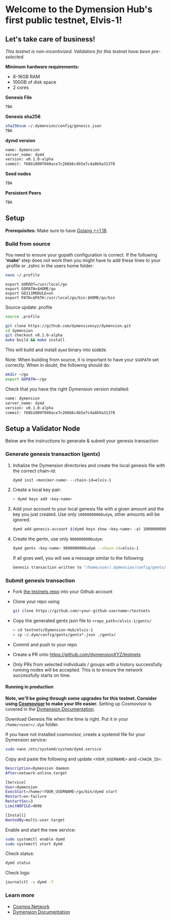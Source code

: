 # Welcome to the Dymension Hub's first public testnet, Elvis-1!

## Let's take care of business!

_This testnet is non-incentivized. Validators for this testnet have been pre-selected._

**Minimum hardware requirements:**

-   8-16GB RAM
-   100GB of disk space
-   2 cores

**Genesis File**

```bash
TBA
```

**Genesis sha256**

```bash
sha256sum ~/.dymension/config/genesis.json
TBA
```

**dymd version**

```sh
name: dymension
server_name: dymd
version: v0.1.0-alpha
commit: f68b1000f040ace7c266b6c4b5e7c4a8b9a31378
```

**Seed nodes**

```sh
TBA
```

**Persistent Peers**

```sh
TBA
```

## Setup

**Prerequisites:** Make sure to have [Golang >=1.18](https://golang.org/).

### Build from source

You need to ensure your gopath configuration is correct. If the following **'make'** step does not work then you might have to add these lines to your .profile or .zshrc in the users home folder:

```sh
nano ~/.profile
```

```
export GOROOT=/usr/local/go
export GOPATH=$HOME/go
export GO111MODULE=on
export PATH=$PATH:/usr/local/go/bin:$HOME/go/bin
```

Source update .profile

```sh
source .profile
```

```sh
git clone https://github.com/dymensionxyz/dymension.git
cd dymension
git checkout v0.1.0-alpha
make build && make install
```

This will build and install `dymd` binary into `$GOBIN`.

Note: When building from source, it is important to have your `$GOPATH` set correctly. When in doubt, the following should do:

```sh
mkdir ~/go
export GOPATH=~/go
```

Check that you have the right Dymension version installed:

```sh
name: dymension
server_name: dymd
version: v0.1.0-alpha
commit: f68b1000f040ace7c266b6c4b5e7c4a8b9a31378
```

## Setup a Validator Node

Below are the instructions to generate & submit your genesis transaction

### Generate genesis transaction (gentx)

1. Initialize the Dymension directories and create the local genesis file with the correct chain-id:

    ```bash
    dymd init <moniker-name> --chain-id=elvis-1
    ```

2. Create a local key pair:

    ```sh
    > dymd keys add <key-name>
    ```

3. Add your account to your local genesis file with a given amount and the key you just created. Use only `10000000000udym`, other amounts will be ignored.

    ```bash
    dymd add-genesis-account $(dymd keys show <key-name> -a) 10000000000udym
    ```

4. Create the gentx, use only `9000000000udym`:

    ```bash
    dymd gentx <key-name> 9000000000udym --chain-id=elvis-1
    ```

    If all goes well, you will see a message similar to the following:

    ```bash
    Genesis transaction written to "/home/user/.dymension/config/gentx/gentx-******.json"
    ```

### Submit genesis transaction

-   Fork [the testnets repo](https://github.com/dymensionXYZ/testnets/) into your Github account

-   Clone your repo using

    ```bash
    git clone https://github.com/<your-github-username>/testnets
    ```

-   Copy the generated gentx json file to `<repo_path>/elvis-1/gentx/`

    ```sh
    > cd testnets/Dymension-Hub/elvis-1
    > cp ~/.dym/config/gentx/gentx*.json ./gentx/
    ```

-   Commit and push to your repo
-   Create a PR onto https://github.com/dymensionXYZ/testnets
-   Only PRs from selected individuals / groups with a history successfully running nodes will be accepted. This is to ensure the network successfully starts on time.

#### Running in production

**Note, we'll be going through some upgrades for this testnet. Consider using [Cosmovisor](https://github.com/cosmos/cosmos-sdk/tree/master/cosmovisor) to make your life easier.** Setting up Cosmovisor is covered in the [Dymension Documentation](https://docs.dymension.xyz/).

Download Genesis file when the time is right. Put it in your `/home/<user>/.dym` folder.

If you have not installed cosmovisor, create a systemd file for your Dymension service:

```sh
sudo nano /etc/systemd/system/dymd.service
```

Copy and paste the following and update `<YOUR_USERNAME>` and `<CHAIN_ID>`:

```sh
Description=Dymension daemon
After=network-online.target

[Service]
User=dymension
ExecStart=/home/<YOUR_USERNAME>/go/bin/dymd start
Restart=on-failure
RestartSec=3
LimitNOFILE=4096

[Install]
WantedBy=multi-user.target
```

Enable and start the new service:

```sh
sudo systemctl enable dymd
sudo systemctl start dymd
```

Check status:

```sh
dymd status
```

Check logs:

```sh
journalctl -u dymd -f
```

### Learn more

-   [Cosmos Network](https://cosmos.network)
-   [Dymension Documentation](https://docs.dymension.xyz/)
